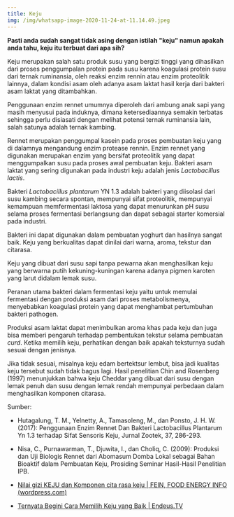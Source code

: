 ```yaml
---
title: Keju
img: /img/whatsapp-image-2020-11-24-at-11.14.49.jpeg
---
```


**Pasti anda sudah sangat tidak asing dengan istilah "keju" namun apakah anda tahu, keju itu terbuat dari apa sih?**

Keju merupakan salah satu produk susu yang bergizi tinggi yang dihasilkan dari proses penggumpalan protein pada susu karena koagulasi protein susu dari ternak ruminansia, oleh reaksi enzim rennin atau enzim proteolitik lainnya, dalam kondisi asam oleh adanya asam laktat hasil kerja dari bakteri asam laktat yang ditambahkan.

Penggunaan enzim rennet umumnya diperoleh dari ambung anak sapi yang masih menyusui pada induknya, dimana ketersediaannya semakin terbatas sehingga perlu disiasati dengan melihat potensi ternak ruminansia lain, salah satunya adalah ternak kambing.

Rennet merupakan penggumpal kasein pada proses pembuatan keju yang di dalamnya mengandung enzim protease rennin. Enzim rennet yang digunakan merupakan enzim yang bersifat proteolitik yang dapat menggumpalkan susu pada proses awal pembuatan keju. Bakteri asam laktat yang sering digunakan pada industri keju adalah jenis _Lactobacillus lactis_.

Bakteri _Lactobacillus plantarum_ YN 1.3 adalah bakteri yang diisolasi dari susu kambing secara spontan, mempunyai sifat proteolitik, mempunyai kemampuan memfermentasi laktosa yang dapat menurunkan pH susu selama proses fermentasi berlangsung dan dapat sebagai starter komersial pada industri.

Bakteri ini dapat digunakan dalam pembuatan yoghurt dan hasilnya sangat baik. Keju yang berkualitas dapat dinilai dari warna, aroma, tekstur dan citarasa.

Keju yang dibuat dari susu sapi tanpa pewarna akan menghasilkan keju yang berwarna putih kekuning-kuningan karena adanya pigmen karoten yang larut didalam lemak susu.

Peranan utama bakteri dalam fermentasi keju yaitu untuk memulai fermentasi dengan produksi asam dari proses metabolismenya, menyebabkan koagulasi protein yang dapat menghambat pertumbuhan bakteri pathogen.

Produksi asam laktat dapat menimbulkan aroma khas pada keju dan juga bisa memberi pengaruh terhadap pembentukan tekstur selama pembuatan _curd_. Ketika memilih keju, perhatikan dengan baik apakah teksturnya sudah sesuai dengan jenisnya.

Jika tidak sesuai, misalnya keju edam bertektsur lembut, bisa jadi kualitas keju tersebut sudah tidak bagus lagi. Hasil penelitian Chin and Rosenberg (1997) menunjukkan bahwa keju Cheddar yang dibuat dari susu dengan lemak penuh dan susu dengan lemak rendah mempunyai perbedaan dalam menghasilkan komponen citarasa.

Sumber:

- Hutagalung, T. M., Yelnetty, A., Tamasoleng, M., dan Ponsto, J. H. W. (2017): Penggunaan Enzim Rennet Dan Bakteri Lactobacillus Plantarum Yn 1.3 terhadap Sifat Sensoris Keju, Jurnal Zootek, 37, 286-293.

- Nisa, C., Purnawarman, T., Djuwita, I., dan Choliq, C. (2009): Produksi dan Uji Biologis Rennet dari Abomasum Domba Lokal sebagai Bahan Bioaktif dalam Pembuatan Keju, Prosiding Seminar Hasil-Hasil Penelitian IPB.

- [Nilai gizi KEJU dan Komponen cita rasa keju | FEIN, FOOD ENERGY INFO (wordpress.com)](https://simonbwidjanarko.wordpress.com/2008/06/11/nilai-gizi-keju-dan-komponen-cita-rasa-keju/)

- [Ternyata Begini Cara Memilih Keju yang Baik | Endeus.TV](https://endeus.tv/artikel/ternyata-begini-cara-memilih-keju-yang-baik)
